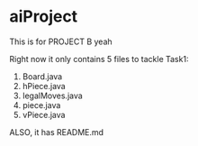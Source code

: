 # aiProject
This is for PROJECT B yeah

Right now it only contains 5 files to tackle Task1:
1. Board.java
2. hPiece.java
3. legalMoves.java
4. piece.java
5. vPiece.java

ALSO, it has README.md
